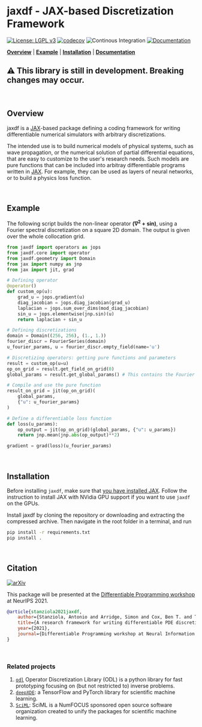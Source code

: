 # jaxdf - JAX-based Discretization Framework

[![License: LGPL v3](https://img.shields.io/badge/License-LGPL%20v3-blue.svg)](https://www.gnu.org/licenses/lgpl-3.0)
[![codecov](https://codecov.io/gh/ucl-bug/jaxdf/branch/main/graph/badge.svg?token=FIUYOCFDYL)](https://codecov.io/gh/ucl-bug/jaxdf)
![Continous Integration](https://github.com/ucl-bug/jaxdf/actions/workflows/ci-build.yml/badge.svg)
[![Documentation](https://github.com/ucl-bug/jaxdf/actions/workflows/build_docs.yml/badge.svg)](https://ucl-bug.github.io/jaxdf/)

[**Overview**](#overview)
| [**Example**](#example)
| [**Installation**](#installation)
| [**Documentation**](https://ucl-bug.github.io/jaxdf/)

## ⚠️ This library is still in development. Breaking changes may occur.

<br/>

## Overview

jaxdf is a [JAX](https://jax.readthedocs.io/en/stable/)-based package defining a coding framework for writing differentiable numerical simulators with arbitrary discretizations. 

The intended use is to build numerical models of physical systems, such as wave propagation, or the numerical solution of partial differential equations, that are easy to customize to the user's research needs. Such models are pure functions that can be included into arbitray differentiable programs written in [JAX](https://jax.readthedocs.io/en/stable/). For example, they can be used as layers of neural networks, or to build a physics loss function.

<br/>

## Example

The following script builds the non-linear operator **(∇<sup>2</sup> + sin)**, using a Fourier spectral discretization on a square 2D domain. The output is given over the whole collocation grid.


```python
from jaxdf import operators as jops
from jaxdf.core import operator
from jaxdf.geometry import Domain
from jax import numpy as jnp
from jax import jit, grad

# Defining operator
@operator()
def custom_op(u):
    grad_u = jops.gradient(u)
    diag_jacobian = jops.diag_jacobian(grad_u)
    laplacian = jops.sum_over_dims(mod_diag_jacobian)
    sin_u = jops.elementwise(jnp.sin)(u)
    return laplacian + sin_u

# Defining discretizations
domain = Domain((256, 256), (1., 1.))
fourier_discr = FourierSeries(domain)
u_fourier_params, u = fourier_discr.empty_field(name='u')

# Discretizing operators: getting pure functions and parameters
result = custom_op(u=u)
op_on_grid = result.get_field_on_grid(0)
global_params = result.get_global_params() # This contains the Fourier filters

# Compile and use the pure function
result_on_grid = jit(op_on_grid)(
    global_params,
    {"u": u_fourier_params}
)

# Define a differentiable loss function
def loss(u_params):
    op_output = jit(op_on_grid)(global_params, {"u": u_params})
    return jnp.mean(jnp.abs(op_output)**2)

gradient = grad(loss)(u_fourier_params)
```

<br/>

## Installation

Before installing `jaxdf`, make sure that [you have installed JAX](https://github.com/google/jax#installation). Follow the instruction to install JAX with NVidia GPU support if you want to use `jaxdf` on the GPUs. 

Install jaxdf by cloning the repository or downloading and extracting the compressed archive. Then navigate in the root folder in a terminal, and run
```bash
pip install -r requirements.txt
pip install .
```

<br/>

## Citation

[![arXiv](https://img.shields.io/badge/arXiv-2111.05218-b31b1b.svg?style=flat)](https://arxiv.org/abs/2111.05218)

This package will be presented at the [Differentiable Programming workshop](https://diffprogramming.mit.edu/) at NeurIPS 2021. 

```bibtex
@article{stanziola2021jaxdf,
    author={Stanziola, Antonio and Arridge, Simon and Cox, Ben T. and Treeby, Bradley E.},
    title={A research framework for writing differentiable PDE discretizations in JAX},
    year={2021},
    journal={Differentiable Programming workshop at Neural Information Processing Systems 2021}
}
```

<br/>

### Related projects

1. [`odl`](https://github.com/odlgroup/odl) Operator Discretization Library (ODL) is a python library for fast prototyping focusing on (but not restricted to) inverse problems.
3. [`deepXDE`](https://deepxde.readthedocs.io/en/latest/): a TensorFlow and PyTorch library for scientific machine learning.
4. [`SciML`](https://sciml.ai/): SciML is a NumFOCUS sponsored open source software organization created to unify the packages for scientific machine learning. 